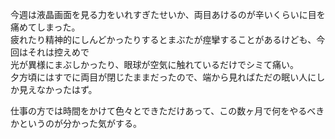 今週は液晶画面を見る力をいれすぎたせいか、両目あけるのが辛いくらいに目を痛めてしまった。  
疲れたり精神的にしんどかったりするとまぶたが痙攣することがあるけども、今回はそれは控えめで  
光が異様にまぶしかったり、眼球が空気に触れているだけでシミて痛い。  
夕方頃にはすでに両目が閉じたままだったので、端から見ればただの眠い人にしか見えなかったはず。

仕事の方では時間をかけて色々とできただけあって、この数ヶ月で何をやるべきかというのが分かった気がする。
